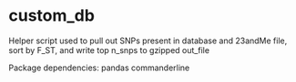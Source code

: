 # custom_db

Helper script used to pull out SNPs present in database and 23andMe file, sort by F_ST, and write top n_snps to gzipped out_file

Package dependencies:
pandas
commanderline
